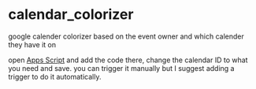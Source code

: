 # calendar_colorizer
google calender colorizer based on the event owner and which calender they have it on

open [Apps Script](script.google.com) and add the code there, change the calendar ID to what you need and save. you can trigger it manually but I suggest adding a trigger to do it automatically.
